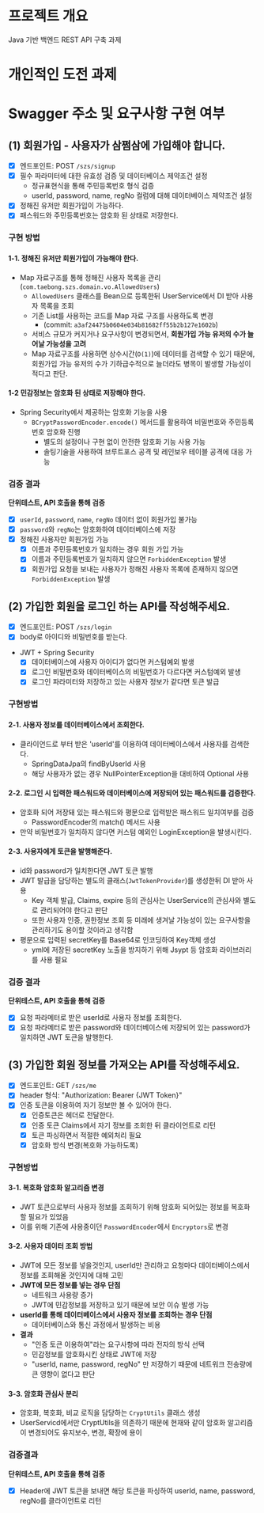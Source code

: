 # 프로젝트 개요
Java 기반 백엔드 REST API 구축 과제

# 개인적인 도전 과제

# Swagger 주소 및 요구사항 구현 여부
## (1) 회원가입 - 사용자가 삼쩜삼에 가입해야 합니다.
- [x] 엔드포인트: POST `/szs/signup`
- [x] 필수 파라미터에 대한 유효성 검증 및 데이터베이스 제약조건 설정
  - 정규표현식을 통해 주민등록번호 형식 검증
  - userId, password, name, regNo 컬럼에 대해 데이터베이스 제약조건 설정
- [x] 정해진 유저만 회원가입이 가능하다.
- [x] 패스워드와 주민등록번호는 암호화 된 상태로 저장한다.

### 구현 방법
#### 1-1. 정해진 유저만 회원가입이 가능해야 한다.
- Map 자료구조를 통해 정해진 사용자 목록을 관리(`com.taebong.szs.domain.vo.AllowedUsers`)
  - `AllowedUsers` 클래스를 Bean으로 등록한뒤 UserService에서 DI 받아 사용자 목록을 조회 
  - 기존 List를 사용하는 코드를 Map 자료 구조를 사용하도록 변경 
    - (commit: `a3af24475b0604e034b81682ff55b2b127e1602b`)
  - 서비스 규모가 커지거나 요구사항이 변경되면서, **회원가입 가능 유저의 수가 늘어날 가능성을 고려**
  - Map 자료구조를 사용하면 상수시간(`O(1)`)에 데이터를 검색할 수 있기 때문에, 회원가입 가능 유저의 수가 기하급수적으로 늘더라도 병목이 발생할 가능성이 적다고 판단.

#### 1-2 민감정보는 암호화 된 상태로 저장해야 한다.
- Spring Security에서 제공하는 암호화 기능을 사용
  - `BCryptPasswordEncoder.encode()` 메서드를 활용하여 비밀번호와 주민등록번호 암호화 진행
    - 별도의 설정이나 구현 없이 안전한 암호화 기능 사용 가능
    - 솔팅기술을 사용하여 브루트포스 공격 및 레인보우 테이블 공격에 대응 가능

### 검증 결과
**단위테스트, API 호출을 통해 검증**
- [x] `userId`, `password`, `name`, `regNo` 데이터 없이 회원가입 불가능
- [x] `password`와 `regNo`는 암호화하여 데이터베이스에 저장
- [x] 정해진 사용자만 회원가입 가능
  - [x] 이름과 주민등록번호가 일치하는 경우 회원 가입 가능
  - [x] 이름과 주민등록번호가 일치하지 않으면 `ForbiddenException` 발생
  - [x] 회원가입 요청을 보내는 사용자가 정해진 사용자 목록에 존재하지 않으면 `ForbiddenException` 발생

## (2) 가입한 회원을 로그인 하는 API를 작성해주세요.
- [x] 엔드포인트: POST `/szs/login`
- [x] body로 아이디와 비밀번호를 받는다.
- JWT + Spring Security
  - [x] 데이터베이스에 사용자 아이디가 없다면 커스텀예외 발생
  - [x] 로그인 비밀번호와 데이터베이스의 비밀번호가 다르다면 커스텀예외 발생
  - [x] 로그인 파라미터와 저장하고 있는 사용자 정보가 같다면 토큰 발급

### 구현방법
#### 2-1. 사용자 정보를 데이터베이스에서 조회한다.
- 클라이언드로 부터 받은 'userId'를 이용하여 데이터베이스에서 사용자를 검색한다.
  - SpringDataJpa의 findByUserId 사용
  - 해당 사용자가 없는 경우 NullPointerException을 대비하여 Optional 사용
  
#### 2-2. 로그인 시 입력한 패스워드와 데이터베이스에 저장되어 있는 패스워드를 검증한다.
- 암호화 되어 저장돼 있는 패스워드와 평문으로 입력받은 패스워드 일치여부를 검증
  - PasswordEncoder의 match() 메서드 사용
- 만약 비밀번호가 일치하지 않다면 커스텀 예외인 LoginException을 발생시킨다.

#### 2-3. 사용자에게 토큰을 발행해준다.
- id와 password가 일치한다면 JWT 토큰 발행
- JWT 발급을 담당하는 별도의 클래스(`JwtTokenProvider`)를 생성한뒤 DI 받아 사용
  - Key 객체 발급, Claims, expire 등의 관심사는 UserService의 관심사와 별도로 관리되어야 한다고 판단
  - 또한 사용자 인증, 권한정보 조회 등 미래에 생겨날 가능성이 있는 요구사항을 관리하기도 용이할 것이라고 생각함 
- 평문으로 입력된 secretKey를 Base64로 인코딩하여 Key객체 생성
  - yml에 저장된 secretKey 노출을 방지하기 위해 Jsypt 등 암호화 라이브러리를 사용 필요

### 검증 결과
**단위테스트, API 호출을 통해 검증**
- [x] 요청 파라메터로 받은 userId로 사용자 정보를 조회한다.
- [x] 요청 파라메터로 받은 password와 데이터베이스에 저장되어 있는 password가 일치하면 JWT 토큰을 발행한다.

## (3) 가입한 회원 정보를 가져오는 API를 작성해주세요.
- [x] 엔드포인트: GET `/szs/me`
- [x] header 형식: "Authorization: Bearer {JWT Token}"
- [x] 인증 토큰을 이용하여 자기 정보만 볼 수 있어야 한다.
  - [x] 인증토큰은 헤더로 전달한다. 
  - [x] 인증 토큰 Claims에서 자기 정보를 조회한 뒤 클라이언트로 리턴
  - [x] 토큰 파싱하면서 적절한 예외처리 필요
  - [x] 암호화 방식 변경(복호화 가능하도록)

### 구현방법
#### 3-1. 복호화 암호화 알고리즘 변경
  - JWT 토큰으로부터 사용자 정보를 조회하기 위해 암호화 되어있는 정보를 복호화 할 필요가 있었음
  - 이를 위해 기존에 사용중이던 `PasswordEncoder`에서 `Encryptors`로 변경

#### 3-2. 사용자 데이터 조회 방법
  - JWT에 모든 정보를 넣을것인지, userId만 관리하고 요청마다 데이터베이스에서 정보를 조회해올 것인지에 대해 고민
  - **JWT에 모든 정보를 넣는 경우 단점**
    - 네트워크 사용량 증가
    - JWT에 민감정보를 저장하고 있기 때문에 보안 이슈 발생 가능
  - **userId를 통해 데이터베이스에서 사용자 정보를 조회하는 경우 단점**
    - 데이터베이스와 통신 과정에서 발생하는 비용
  - **결과**
    - "인증 토큰 이용하여"라는 요구사항에 따라 전자의 방식 선택
    - 민감정보를 암호화시킨 상태로 JWT에 저장
    - "userId, name, password, regNo" 만 저장하기 때문에 네트워크 전송량에 큰 영향이 없다고 판단

#### 3-3. 암호화 관심사 분리
- 암호화, 복호화, 비교 로직을 담당하는 `CryptUtils` 클래스 생성
- UserServicd에서만 CryptUtils을 의존하기 때문에 현재와 같이 암호화 알고리즘이 변경되어도 유지보수, 변경, 확장에 용이

### 검증결과
**단위테스트, API 호출을 통해 검증**
- [x] Header에 JWT 토큰을 보내면 해당 토큰을 파싱하여 userId, name, password, regNo를 클라이언트로 리턴
